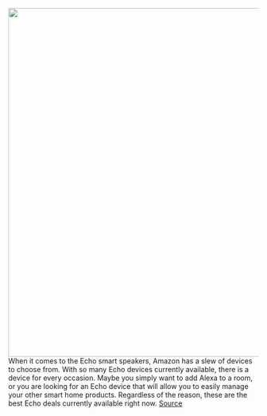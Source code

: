 <img src='https://cdn.vox-cdn.com/thumbor/Pal6s3jZWS6zDspnJrEEJ_I6LcA=/0x0:2040x1360/1200x800/filters:focal(857x517:1183x843)/cdn.vox-cdn.com/uploads/chorus_image/image/67781486/dseifert_191123_3810_0012.0.jpg' width='700px' /><br/>
When it comes to the Echo smart speakers, Amazon has a slew of devices to choose from. With so many Echo devices currently available, there is a device for every occasion. Maybe you simply want to add Alexa to a room, or you are looking for an Echo device that will allow you to easily manage your other smart home products. Regardless of the reason, these are the best Echo deals currently available right now.
<a href='https://www.theverge.com/21546591/best-amazon-echo-deals'> Source <a/>